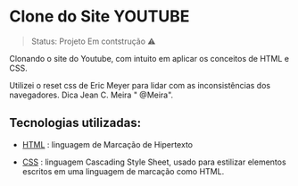 # Clone do Site YOUTUBE

> Status: Projeto Em contstrução ⚠️

Clonando o site do Youtube, com intuito em aplicar os conceitos de HTML e CSS.

Utilizei o reset css de Eric Meyer para lidar com as inconsistências dos navegadores. Dica  Jean C. Meira " @Meira".

## Tecnologias utilizadas:

- [HTML](https://developer.mozilla.org/pt-BR/docs/Web/HTML) : linguagem de Marcação de Hipertexto

- [CSS](https://developer.mozilla.org/pt-BR/docs/Web/CSS) : linguagem Cascading Style Sheet, usado para estilizar elementos escritos em uma linguagem de marcação como HTML.
